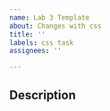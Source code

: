 ```yaml
---
name: Lab 3 Template
about: Changes with css
title: ''
labels: css task
assignees: ''

---
```


## Description
